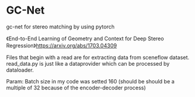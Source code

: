 # GC-Net
gc-net for stereo matching by using pytorch

《End-to-End Learning of Geometry and Context for Deep Stereo Regression》https://arxiv.org/abs/1703.04309

Files that begin with a read are for extracting data from sceneflow dataset. read_data.py is just like a dataprovider which can be processed by dataloader. 

Param: Batch size in my code was setted 160 (should be should be a multiple of 32 because of the encoder-decoder process)
